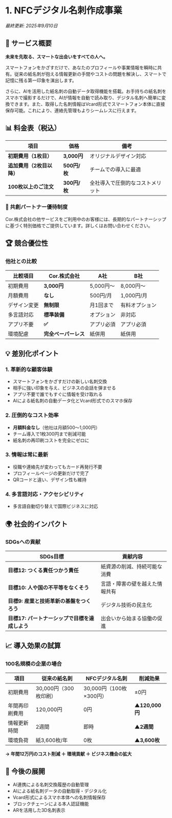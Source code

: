 # 1. NFCデジタル名刺作成事業

*最終更新: 2025年9月10日*

## 🎯 サービス概要

**未来を先取る、スマートな出会いをすべての人へ。**

スマートフォンをかざすだけで、あなたのプロフィールや事業情報を瞬時に共有。従来の紙名刺が抱える情報更新の手間やコストの問題を解決し、スマートで記憶に残る第一印象を演出します。

さらに、AIを活用した紙名刺の自動データ取得機能を搭載。お手持ちの紙名刺をスマホで撮影するだけで、AIが情報を自動で読み取り、デジタル名刺へ簡単に変換できます。また、取得した名刺情報はVcard形式でスマートフォン本体に直接保存可能。これにより、連絡先管理もよりシームレスに行えます。

## 📊 料金表（税込）

| 項目 | 価格 | 備考 |
|------|------|------|
| **初期費用（1枚目）** | **3,000円** | オリジナルデザイン対応 |
| **追加費用（2枚目以降）** | **500円/枚** | チームでの導入に最適 |
| **100枚以上のご注文** | **300円/枚** | 全社導入で圧倒的なコストメリット |

### 🤝 共創パートナー優待制度
Cor.株式会社の他サービスをご利用中のお客様には、長期的なパートナーシップに基づく特別価格でご提供しています。詳しくはお問い合わせください。

## 🏆 競合優位性

### 他社との比較

| 比較項目 | Cor.株式会社 | A社 | B社 |
|---------|------------|-----|-----|
| 初期費用 | **3,000円** | 5,000円〜 | 8,000円〜 |
| 月額費用 | **なし** | 500円/月 | 1,000円/月 |
| デザイン変更 | **無制限** | 月1回まで | 有料オプション |
| 多言語対応 | **標準装備** | オプション | 非対応 |
| アプリ不要 | **✅** | アプリ必須 | アプリ必須 |
| 環境配慮 | **完全ペーパーレス** | 紙併用 | 紙併用 |

## 💡 差別化ポイント

### 1. **革新的な顧客体験**
- スマートフォンをかざすだけの新しい名刺交換
- 相手に強い印象を与え、ビジネスの会話を弾ませる
- アプリ不要で誰でもすぐに情報を受け取れる
- AIによる紙名刺の自動データ化とVcard形式でのスマホ保存

### 2. **圧倒的なコスト効率**
- **月額料金なし**（他社は月額500〜1,000円）
- チーム導入で1枚300円まで削減可能
- 紙名刺の再印刷コストを完全にゼロに

### 3. **情報は常に最新**
- 役職や連絡先が変わってもカード再発行不要
- プロフィールページの更新だけで完了
- QRコードと違い、デザイン性も維持

### 4. **多言語対応・アクセシビリティ**
- 多言語自動切り替えで国際ビジネスに対応

## 🌍 社会的インパクト

### SDGsへの貢献

| SDGs目標 | 貢献内容 |
|---------|---------|
| **目標12: つくる責任つかう責任** | 紙資源の削減、持続可能な消費 |
| **目標10: 人や国の不平等をなくそう** | 言語・障害の壁を越えた情報共有 |
| **目標9: 産業と技術革新の基盤をつくろう** | デジタル技術の民主化 |
| **目標17: パートナーシップで目標を達成しよう** | 出会いから始まる協働の促進 |

## 📈 導入効果の試算

### 100名規模の企業の場合

| 項目 | 従来の紙名刺 | NFCデジタル名刺 | 削減効果 |
|------|------------|---------------|---------|
| 初期費用 | 30,000円（300枚印刷） | 30,000円（100枚×300円） | ±0円 |
| 年間再印刷費用 | 120,000円 | 0円 | **▲120,000円** |
| 情報更新時間 | 2週間 | 即時 | **▲2週間** |
| 環境負荷 | 紙3,600枚/年 | 0枚 | **▲3,600枚** |

**→ 年間12万円のコスト削減 ＋ 環境貢献 ＋ ビジネス機会の拡大**

## 🚀 今後の展開

- AI連携による名刺交換履歴の自動管理
- AIによる紙名刺データの自動取得・デジタル化
- Vcard形式によるスマホ本体への名刺情報保存
- ブロックチェーンによる本人認証機能
- ARを活用した3D名刺表示
